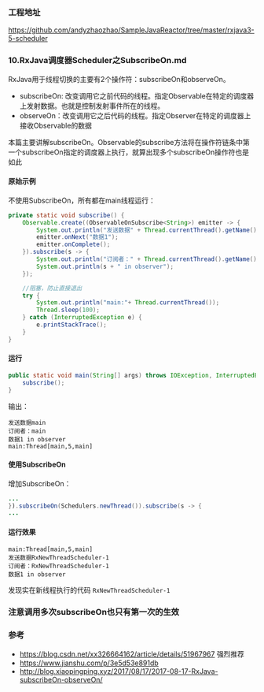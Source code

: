 ### 工程地址
https://github.com/andyzhaozhao/SampleJavaReactor/tree/master/rxjava3-5-scheduler

### 10.RxJava调度器Scheduler之SubscribeOn.md
RxJava用于线程切换的主要有2个操作符：subscribeOn和observeOn。 
* subscribeOn: 改变调用它之前代码的线程。指定Observable在特定的调度器上发射数据。也就是控制发射事件所在的线程。
* observeOn：改变调用它之后代码的线程。指定Observer在特定的调度器上接收Observable的数据

本篇主要讲解subscribeOn。Observable的subscribe方法将在操作符链条中第一个subscribeOn指定的调度器上执行，就算出现多个subscribeOn操作符也是如此

#### 原始示例
不使用SubscribeOn，所有都在main线程运行：
```java
private static void subscribe() {
    Observable.create((ObservableOnSubscribe<String>) emitter -> {
        System.out.println("发送数据" + Thread.currentThread().getName());
        emitter.onNext("数据1");
        emitter.onComplete();
    }).subscribe(s -> {
        System.out.println("订阅者：" + Thread.currentThread().getName());
        System.out.println(s + " in observer");
    });

    //阻塞，防止直接退出
    try {
        System.out.println("main:"+ Thread.currentThread());
        Thread.sleep(100);
    } catch (InterruptedException e) {
        e.printStackTrace();
    }
}
```
#### 运行
```java
public static void main(String[] args) throws IOException, InterruptedException {
    subscribe();
}
```
输出：
```
发送数据main
订阅者：main
数据1 in observer
main:Thread[main,5,main]
```

#### 使用SubscribeOn
增加SubscribeOn：
```java
...
}).subscribeOn(Schedulers.newThread()).subscribe(s -> {
...
```
#### 运行效果
```
main:Thread[main,5,main]
发送数据RxNewThreadScheduler-1
订阅者：RxNewThreadScheduler-1
数据1 in observer
```
发现实在新线程执行的代码 `RxNewThreadScheduler-1`

### 注意调用多次subscribeOn也只有第一次的生效

### 参考
* https://blog.csdn.net/xx326664162/article/details/51967967 强烈推荐
* https://www.jianshu.com/p/3e5d53e891db
* http://blog.xiaopingping.xyz/2017/08/17/2017-08-17-RxJava-subscribeOn-observeOn/